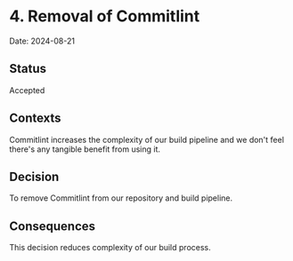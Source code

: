 # 4. Removal of Commitlint

Date: 2024-08-21

## Status

Accepted

## Contexts

Commitlint increases the complexity of our build pipeline and we don't feel there's any tangible benefit from using it.

## Decision

To remove Commitlint from our repository and build pipeline.

## Consequences

This decision reduces complexity of our build process.
